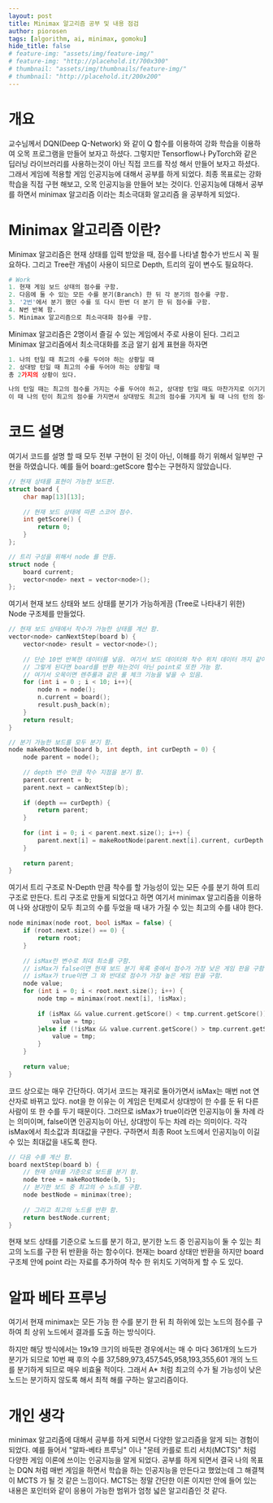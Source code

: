 ```yaml
---
layout: post
title: Minimax 알고리즘 공부 및 내용 점검
author: piorosen
tags: [algorithm, ai, minimax, gomoku]
hide_title: false
# feature-img: "assets/img/feature-img/"
# feature-img: "http://placehold.it/700x300"
# thumbnail: "assets/img/thumbnails/feature-img/"
# thumbnail: "http://placehold.it/200x200"
---
```


# 개요
교수님께서 DQN(Deep Q-Network) 와 같이 Q 함수를 이용하여 강화 학습을 이용하여 오목 프로그램을 만들어 보자고 하셨다. 그렇지만 Tensorflow나 PyTorch와 같은 딥러닝 라이브러리를 사용하는것이 아닌 직접 코드를 작성 해서 만들어 보자고 하셨다. 그래서 게임에 적용할 게임 인공지능에 대해서 공부를 하게 되었다. 최종 목표로는 강화 학습을 직접 구현 해보고, 오목 인공지능을 만들어 보는 것이다. 인공지능에 대해서 공부를 하면서 minimax 알고리즘 이라는 최소극대화 알고리즘 을 공부하게 되었다.

# Minimax 알고리즘 이란?

Minimax 알고리즘은 현재 상태를 입력 받았을 때, 점수를 나타낼 함수가 반드시 꼭 필요하다. 그리고 Tree란 개념이 사용이 되므로 Depth, 트리의 깊이 변수도 필요하다.

```python
# Work
1. 현재 게임 보드 상태의 점수를 구함.
2. 다음에 둘 수 있는 모든 수를 분기(Branch) 한 뒤 각 분기의 점수를 구함.
3. '2번'에서 분기 했던 수를 또 다시 한번 더 분기 한 뒤 점수를 구함.
4. N번 반복 함.
5. Minimax 알고리즘으로 최소극대화 점수를 구함.
```

Minimax 알고리즘은 2명이서 즐길 수 있는 게임에서 주로 사용이 된다. 그리고 Minimax 알고리즘에서 최소극대화를 조금 알기 쉽게 표현을 하자면
```python
1. 나의 턴일 때 최고의 수를 두어야 하는 상황일 때
2. 상대방 턴일 때 최고의 수를 두어야 하는 상황일 때
총 2가지의 상황이 있다.

나의 턴일 때는 최고의 점수를 가지는 수를 두어야 하고, 상대방 턴일 때도 마찬가지로 이기기 위해서 최고의 점수를 가지는 수를 두게 될 것이다.
이 때 나의 턴이 최고의 점수를 가지면서 상대방도 최고의 점수를 가지게 될 때 나의 턴의 점수가 최대한 높은 수를 두는 알고리즘 이다.
```

# 코드 설명

여기서 코드를 설명 할 때 모두 전부 구현이 된 것이 아닌, 이해를 하기 위해서 일부만 구현을 하였습니다. 예를 들어 board::getScore 함수는 구현하지 않았습니다.

```cpp
// 현재 상태를 표현이 가능한 보드판.
struct board {
    char map[13][13];
    
    // 현재 보드 상태에 따른 스코어 점수.
    int getScore() {
        return 0;
    }
};

// 트리 구성을 위해서 node 를 만듬.
struct node {
    board current;
    vector<node> next = vector<node>();
};
```

여기서 현재 보드 상태와 보드 상태를 분기가 가능하게끔 (Tree로 나타내기 위한) Node 구조체를 만들었다.

```cpp
// 현재 보드 상태에서 착수가 가능한 상태를 계산 함.
vector<node> canNextStep(board b) {
    vector<node> result = vector<node>();
    
    // 단순 10번 반복한 데이터를 넣음. 여기서 보드 데이터와 착수 위치 데이터 까지 같이 넣을 수 있음.
    // 그렇게 된다면 board를 반환 하는것이 아닌 point로 또한 가능 함.
    // 여기서 오목이면 렌주룰과 같은 룰 체크 기능을 넣을 수 있음.
    for (int i = 0 ; i < 10; i++){
        node n = node();
        n.current = board();
        result.push_back(n);
    }
    return result;
}

// 분기 가능한 보드를 모두 분기 함.
node makeRootNode(board b, int depth, int curDepth = 0) {
    node parent = node();
    
    // depth 변수 만큼 착수 지점을 분기 함.
    parent.current = b;
    parent.next = canNextStep(b);
    
    if (depth == curDepth) {
        return parent;
    }
    
    for (int i = 0; i < parent.next.size(); i++) {
        parent.next[i] = makeRootNode(parent.next[i].current, curDepth + 1);
    }
    
    return parent;
}
```

여기서 트리 구조로 N-Depth 만큼 착수를 할 가능성이 있는 모든 수를 분기 하여 트리 구조로 만든다.
트리 구조로 만들게 되었다고 하면 여기서 minimax 알고리즘을 이용하여 나와 상대방이 모두 최고의 수를 두었을 때 내가 가질 수 있는 최고의 수를 내야 한다.

```cpp
node minimax(node root, bool isMax = false) {
    if (root.next.size() == 0) {
        return root;
    }
    
    // isMax란 변수로 최대 최소를 구함.
    // isMax가 false이면 현재 보드 분기 목록 중에서 점수가 가장 낮은 게임 판을 구함.
    // isMax가 true이면 그 와 반대로 점수가 가장 높은 게임 판을 구함.
    node value;
    for (int i = 0; i < root.next.size(); i++) {
        node tmp = minimax(root.next[i], !isMax);
        
        if (isMax && value.current.getScore() < tmp.current.getScore()) {
            value = tmp;
        }else if (!isMax && value.current.getScore() > tmp.current.getScore()){
            value = tmp;
        }
    }
    
    return value;
}
```

코드 상으로는 매우 간단하다. 여기서 코드는 재귀로 돌아가면서 isMax는 매번 not 연산자로 바뀌고 있다. not을 한 이유는 이 게임은 턴제로서 상대방이 한 수를 둔 뒤 다른 사람이 또 한 수를 두기 때문이다. 그러므로 isMax가 true이라면 인공지능이 둘 차례 라는 의미이며, false이면 인공지능이 아닌, 상대방이 두는 차례 라는 의미이다. 각각 isMax에서 최소값과 최대값을 구한다. 구하면서 최종 Root 노드에서 인공지능이 이길 수 있는 최대값을 내도록 한다.

```cpp
// 다음 수를 계산 함.
board nextStep(board b) {
    // 현재 상태를 기준으로 보드를 분기 함.
    node tree = makeRootNode(b, 5);
    // 분기한 보드 중 최고의 수 노드를 구함.
    node bestNode = minimax(tree);
    
    // 그리고 최고의 노드를 반환 함.
    return bestNode.current;
}
```

현재 보드 상태를 기준으로 노드를 분기 하고, 분기한 노드 중 인공지능이 둘 수 있는 최고의 노드를 구한 뒤 반환을 하는 함수이다.
현재는 board 상태만 반환을 하지만 board 구조체 안에 point 라는 자료를 추가하여 착수 한 위치도 기억하게 할 수 도 있다.

# 알파 베타 프루닝

여기서 현재 minimax는 모든 가능 한 수를 분기 한 뒤 최 하위에 있는 노드의 점수를 구하여 최 상위 노드에서 결과를 도출 하는 방식이다. 

하지만 해당 방식에서는 19x19 크기의 바둑판 경우에서는 매 수 마다 361개의 노드가 분기가 되므로 10번 째 후의 수를 37,589,973,457,545,958,193,355,601 개의 노드를 분기하게 되므로 매우 비효율 적이다. 그래서 A* 처럼 최고의 수가 될 가능성이 낮은 노드는 분기하지 않도록 해서 최적 해를 구하는 알고리즘이다.

# 개인 생각

minimax 알고리즘에 대해서 공부를 하게 되면서 다양한 알고리즘을 알게 되는 경험이 되었다. 예를 들어서 "알파-베타 프루닝" 이나 "몬테 카를로 트리 서치(MCTS)" 처럼 다양한 게임 이론에 쓰이는 인공지능을 알게 되었다. 공부를 하게 되면서 결국 나의 목표는 DQN 처럼 매번 게임을 하면서 학습을 하는 인공지능을 만든다고 했었는데 그 해결책이 MCTS 가 될 것 같은 느낌이다. MCTS는 정말 간단한 이론 이지만 안에 들어 있는 내용은 포인터와 같이 응용이 가능한 범위가 엄청 넓은 알고리즘인 것 같다.